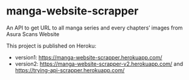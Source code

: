# manga-website-scrapper
An API to get URL to all manga series and every chapters’ images from Asura Scans Website

This project is published on Heroku:
- version1: https://manga-website-scrapper.herokuapp.com/
- version2: https://manga-website-scrapper-v2.herokuapp.com/ and https://trying-api-scrapper.herokuapp.com/
